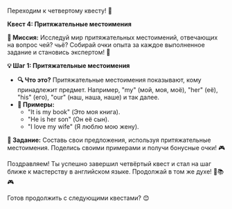 Переходим к четвертому квесту! 🌟

**Квест 4: Притяжательные местоимения**

**🎯 Миссия:**
Исследуй мир притяжательных местоимений, отвечающих на вопрос чей? чьё? Собирай очки опыта за каждое выполненное задание и становись экспертом! 🚀

**💡 Шаг 1: Притяжательные местоимения**
- **🔍 Что это?** Притяжательные местоимения показывают, кому принадлежит предмет. Например, "my" (мой, моя, моё), "her" (её), "his" (его), "our" (наш, наша, наше) и так далее.
- **🔖 Примеры:**
  - "It is my book" (Это моя книга).
  - "He is her son" (Он её сын).
  - "I love my wife" (Я люблю мою жену).

**🧩 Задание:**
Составь свои предложения, используя притяжательные местоимения. Поделись своими примерами и получи бонусные очки! 🎮

Поздравляем! Ты успешно завершил четвёртый квест и стал на шаг ближе к мастерству в английском языке. Продолжай в том же духе! 🌟📚🎮

Готов продолжить с следующими квестами? 😊
